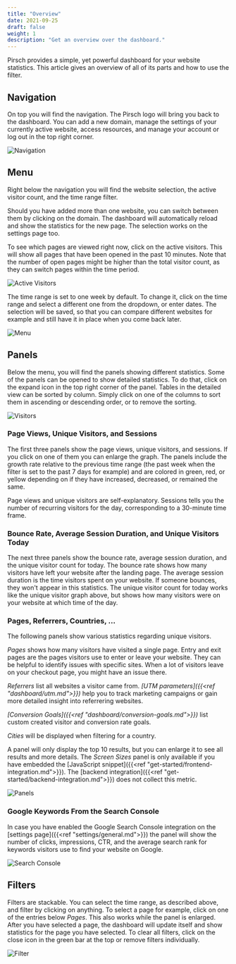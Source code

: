 ```yaml
---
title: "Overview"
date: 2021-09-25
draft: false
weight: 1
description: "Get an overview over the dashboard."
---
```


Pirsch provides a simple, yet powerful dashboard for your website statistics. This article gives an overview of all of its parts and how to use the filter.

## Navigation

On top you will find the navigation. The Pirsch logo will bring you back to the dashboard. You can add a new domain, manage the settings of your currently active website, access resources, and manage your account or log out in the top right corner.

![Navigation](/dashboard/navigation.png)

## Menu

Right below the navigation you will find the website selection, the active visitor count, and the time range filter.

Should you have added more than one website, you can switch between them by clicking on the domain. The dashboard will automatically reload and show the statistics for the new page. The selection works on the settings page too.

To see which pages are viewed right now, click on the active visitors. This will show all pages that have been opened in the past 10 minutes. Note that the number of open pages might be higher than the total visitor count, as they can switch pages within the time period.

![Active Visitors](/dashboard/active-visitors.png)

The time range is set to one week by default. To change it, click on the time range and select a different one from the dropdown, or enter dates. The selection will be saved, so that you can compare different websites for example and still have it in place when you come back later.

![Menu](/dashboard/menu.png)

## Panels

Below the menu, you will find the panels showing different statistics. Some of the panels can be opened to show detailed statistics. To do that, click on the expand icon in the top right corner of the panel. Tables in the detailed view can be sorted by column. Simply click on one of the columns to sort them in ascending or descending order, or to remove the sorting.

![Visitors](/dashboard/visitors.png)

### Page Views, Unique Visitors, and Sessions

The first three panels show the page views, unique visitors, and sessions. If you click on one of them you can enlarge the graph. The panels include the growth rate relative to the previous time range (the past week when the filter is set to the past 7 days for example) and are colored in green, red, or yellow depending on if they have increased, decreased, or remained the same.

Page views and unique visitors are self-explanatory. Sessions tells you the number of recurring visitors for the day, corresponding to a 30-minute time frame.

### Bounce Rate, Average Session Duration, and Unique Visitors Today

The next three panels show the bounce rate, average session duration, and the unique visitor count for today. The bounce rate shows how many visitors have left your website after the landing page. The average session duration is the time visitors spent on your website. If someone bounces, they won't appear in this statistics. The unique visitor count for today works like the unique visitor graph above, but shows how many visitors were on your website at which time of the day.

### Pages, Referrers, Countries, ...

The following panels show various statistics regarding unique visitors.

*Pages* shows how many visitors have visited a single page. Entry and exit pages are the pages visitors use to enter or leave your website. They can be helpful to identify issues with specific sites. When a lot of visitors leave on your checkout page, you might have an issue there.

*Referrers* list all websites a visitor came from. *[UTM parameters]({{<ref "dashboard/utm.md">}})* help you to track marketing campaigns or gain more detailed insight into referrering websites.

*[Conversion Goals]({{<ref "dashboard/conversion-goals.md">}})* list custom created visitor and conversion rate goals.

*Cities* will be displayed when filtering for a country.

A panel will only display the top 10 results, but you can enlarge it to see all results and more details. The *Screen Sizes* panel is only available if you have embedded the [JavaScript snippet]({{<ref "get-started/frontend-integration.md">}}). The [backend integration]({{<ref "get-started/backend-integration.md">}}) does not collect this metric.

![Panels](/dashboard/panels.png)

### Google Keywords From the Search Console

In case you have enabled the Google Search Console integration on the [settings page]({{<ref "settings/general.md">}}) the panel will show the number of clicks, impressions, CTR, and the average search rank for keywords visitors use to find your website on Google.

![Search Console](/dashboard/search-console.png)

## Filters

Filters are stackable. You can select the time range, as described above, and filter by clicking on anything. To select a page for example, click on one of the entries below *Pages*. This also works while the panel is enlarged. After you have selected a page, the dashboard will update itself and show statistics for the page you have selected. To clear all filters, click on the close icon in the green bar at the top or remove filters individually.

![Filter](/dashboard/filter.png)
